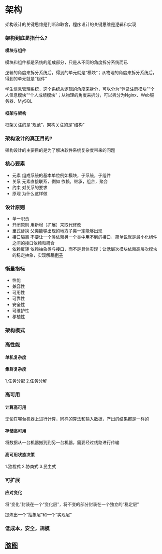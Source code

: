 # 架构

架构设计的关键思维是判断和取舍，程序设计的关键思维是逻辑和实现

### 架构到底是指什么?

#### 模块与组件
模块和组件都是系统的组成部分，只是从不同的角度拆分系统而已

逻辑的角度来拆分系统后，得到的单元就是“模块”；从物理的角度来拆分系统后，得到的单元就是“组件”

学生信息管理系统，这个系统从逻辑的角度来拆分，可以分为“登录注册模块”“个人信息模块”“个人成绩模块”；从物理的角度来拆分，可以拆分为Nginx、Web服务器、MySQL

#### 框架与架构

框架关注的是“规范”，架构关注的是“结构”

### 架构设计的真正目的?
架构设计的主要目的是为了解决软件系统复杂度带来的问题

### 核心要素
- 元素  组成系统的基本单位例如模块，子系统，子组件
- 关系  元素直接联系，例如 依赖，继承，组合，聚合
- 约束  对关系的要求
- 原理  为什么这样做

### 设计原则
- 单一职责
- 开闭原则  用新增（扩展）来取代修改
- 里式替换  父类能够出现的地方子类一定能够出现
- 接口隔离  不要让一个类依赖另一个类中用不到的接口，简单说就是最小化组件之间的接口依赖和耦合
- 依赖反转  依赖抽象类与接口，而不是具体实现；让低层次模块依赖高层次模块的稳定抽象，实现解耦[例子](https://zhuanlan.zhihu.com/p/275785681)

### 衡量指标

- 性能
- 兼容性
- 可用性
- 可靠性
- 安全性
- 可维护性
- 移植性

### 架构模式


### 高性能

#### 单机复杂度

#### 集群复杂度

1.任务分配
2.任务分解

### 高可用

#### 计算高可用
无论在哪台机器上进行计算，同样的算法和输入数据，产出的结果都是一样的

#### 存储高可用
将数据从一台机器搬到到另一台机器，需要经过线路进行传输

#### 高可用状态决策
1.独裁式
2.协商式
3.民主式

### 可扩展

#### 应对变化
将“变化”封装在一个“变化层”，将不变的部分封装在一个独立的“稳定层”

提炼出一个“抽象层”和一个“实现层”

### 低成本，安全，规模


## [脑图](https://www.yuque.com/u21687997/dxgwen/cm8xsf)
